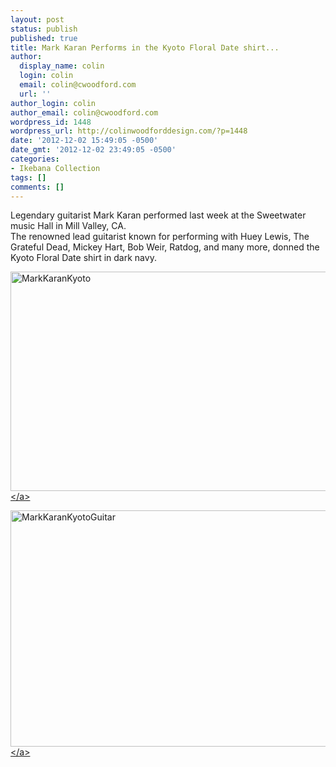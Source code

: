 ```yaml
---
layout: post
status: publish
published: true
title: Mark Karan Performs in the Kyoto Floral Date shirt...
author:
  display_name: colin
  login: colin
  email: colin@cwoodford.com
  url: ''
author_login: colin
author_email: colin@cwoodford.com
wordpress_id: 1448
wordpress_url: http://colinwoodforddesign.com/?p=1448
date: '2012-12-02 15:49:05 -0500'
date_gmt: '2012-12-02 23:49:05 -0500'
categories:
- Ikebana Collection
tags: []
comments: []
---
```

<p>Legendary guitarist Mark Karan performed last week at the Sweetwater music Hall in Mill Valley, CA.<br />
The renowned lead guitarist known for performing with Huey Lewis, The Grateful Dead, Mickey Hart, Bob Weir, Ratdog, and many more, donned the Kyoto Floral Date shirt in dark navy.</p>
<p><a href="http:&#47;&#47;colinwoodford.com"><img class="aligncenter size-full wp-image-1572" alt="MarkKaranKyoto" src="http:&#47;&#47;colinwoodforddesign.com&#47;wp-content&#47;uploads&#47;2013&#47;07&#47;MarkKaranKyoto.jpg" width="574" height="351" &#47;><&#47;a></p>
<p><a href="http:&#47;&#47;colinwoodford.com"><img class="aligncenter size-full wp-image-1573" alt="MarkKaranKyotoGuitar" src="http:&#47;&#47;colinwoodforddesign.com&#47;wp-content&#47;uploads&#47;2013&#47;07&#47;MarkKaranKyotoGuitar.jpg" width="574" height="378" &#47;><&#47;a></p>
